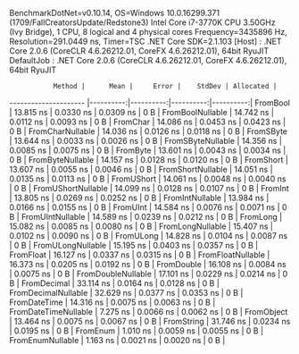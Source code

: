 
BenchmarkDotNet=v0.10.14, OS=Windows 10.0.16299.371 (1709/FallCreatorsUpdate/Redstone3)
Intel Core i7-3770K CPU 3.50GHz (Ivy Bridge), 1 CPU, 8 logical and 4 physical cores
Frequency=3435896 Hz, Resolution=291.0449 ns, Timer=TSC
.NET Core SDK=2.1.103
  [Host]     : .NET Core 2.0.6 (CoreCLR 4.6.26212.01, CoreFX 4.6.26212.01), 64bit RyuJIT
  DefaultJob : .NET Core 2.0.6 (CoreCLR 4.6.26212.01, CoreFX 4.6.26212.01), 64bit RyuJIT


               Method |      Mean |     Error |    StdDev | Allocated |
--------------------- |----------:|----------:|----------:|----------:|
             FromBool | 13.815 ns | 0.0330 ns | 0.0309 ns |       0 B |
     FromBoolNullable | 14.742 ns | 0.0112 ns | 0.0093 ns |       0 B |
             FromChar | 14.086 ns | 0.0453 ns | 0.0423 ns |       0 B |
     FromCharNullable | 14.036 ns | 0.0126 ns | 0.0118 ns |       0 B |
            FromSByte | 13.644 ns | 0.0033 ns | 0.0026 ns |       0 B |
    FromSByteNullable | 14.356 ns | 0.0085 ns | 0.0075 ns |       0 B |
             FromByte | 13.601 ns | 0.0043 ns | 0.0034 ns |       0 B |
     FromByteNullable | 14.157 ns | 0.0128 ns | 0.0120 ns |       0 B |
            FromShort | 13.607 ns | 0.0055 ns | 0.0046 ns |       0 B |
    FromShortNullable | 14.051 ns | 0.0135 ns | 0.0113 ns |       0 B |
           FromUShort | 14.061 ns | 0.0048 ns | 0.0040 ns |       0 B |
   FromUShortNullable | 14.099 ns | 0.0128 ns | 0.0107 ns |       0 B |
              FromInt | 13.805 ns | 0.0269 ns | 0.0252 ns |       0 B |
      FromIntNullable | 13.984 ns | 0.0166 ns | 0.0155 ns |       0 B |
             FromUInt | 14.584 ns | 0.0076 ns | 0.0071 ns |       0 B |
     FromUIntNullable | 14.589 ns | 0.0239 ns | 0.0212 ns |       0 B |
             FromLong | 15.082 ns | 0.0085 ns | 0.0080 ns |       0 B |
     FromLongNullable | 15.407 ns | 0.0102 ns | 0.0090 ns |       0 B |
            FromULong | 14.828 ns | 0.0104 ns | 0.0087 ns |       0 B |
    FromULongNullable | 15.195 ns | 0.0403 ns | 0.0357 ns |       0 B |
            FromFloat | 16.127 ns | 0.0337 ns | 0.0315 ns |       0 B |
    FromFloatNullable | 16.373 ns | 0.0205 ns | 0.0192 ns |       0 B |
           FromDouble | 16.108 ns | 0.0084 ns | 0.0075 ns |       0 B |
   FromDoubleNullable | 17.101 ns | 0.0229 ns | 0.0214 ns |       0 B |
          FromDecimal | 33.114 ns | 0.0164 ns | 0.0128 ns |       0 B |
  FromDecimalNullable | 32.629 ns | 0.0377 ns | 0.0353 ns |       0 B |
         FromDateTime | 14.316 ns | 0.0075 ns | 0.0063 ns |       0 B |
 FromDateTimeNullable |  7.275 ns | 0.0066 ns | 0.0062 ns |       0 B |
           FromObject | 13.464 ns | 0.0075 ns | 0.0067 ns |       0 B |
           FromString | 31.746 ns | 0.0234 ns | 0.0195 ns |       0 B |
             FromEnum |  1.010 ns | 0.0059 ns | 0.0055 ns |       0 B |
     FromEnumNullable |  1.163 ns | 0.0021 ns | 0.0020 ns |       0 B |
